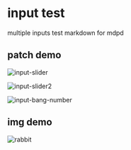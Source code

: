 # input test

multiple inputs test markdown for mdpd

## patch demo

![input-slider](./input-slider.pd)

![input-slider2](./input-slider2.pd)

![input-bang-number](./input-bang-number.pd)


## img demo

![rabbit](https://i.imgur.com/rQXIi3r.gif)
